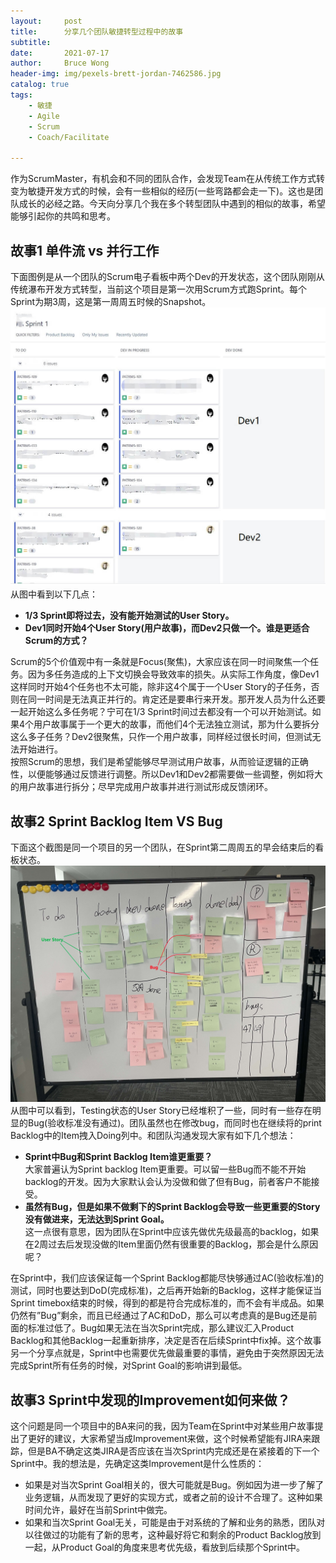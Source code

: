 ```yaml
---
layout:     post
title:      分享几个团队敏捷转型过程中的故事
subtitle:   
date:       2021-07-17
author:     Bruce Wong
header-img: img/pexels-brett-jordan-7462586.jpg 
catalog: true
tags:
    - 敏捷
    - Agile
    - Scrum
    - Coach/Facilitate

---
```


作为ScrumMaster，有机会和不同的团队合作，会发现Team在从传统工作方式转变为敏捷开发方式的时候，会有一些相似的经历(一些弯路都会走一下)。这也是团队成长的必经之路。今天向分享几个我在多个转型团队中遇到的相似的故事，希望能够引起你的共鸣和思考。  

## 故事1 单件流 vs 并行工作  
下面图例是从一个团队的Scrum电子看板中两个Dev的开发状态，这个团队刚刚从传统瀑布开发方式转型，当前这个项目是第一次用Scrum方式跑Sprint。每个Sprint为期3周，这是第一周周五时候的Snapshot。  
![Single VS Multiple Tasks](/img/scrum/singlevsmultiple.jpg)  
从图中看到以下几点：
+ **1/3 Sprint即将过去，没有能开始测试的User Story。**  
+ **Dev1同时开始4个User Story(用户故事)，而Dev2只做一个。谁是更适合Scrum的方式？**   

Scrum的5个价值观中有一条就是Focus(聚焦)，大家应该在同一时间聚焦一个任务。因为多任务造成的上下文切换会导致效率的损失。从实际工作角度，像Dev1这样同时开始4个任务也不太可能，除非这4个属于一个User Story的子任务，否则在同一时间是无法真正并行的。肯定还是要串行来开发。那开发人员为什么还要一起开始这么多任务呢？宁可在1/3 Sprint时间过去都没有一个可以开始测试。如果4个用户故事属于一个更大的故事，而他们4个无法独立测试，那为什么要拆分这么多子任务？Dev2很聚焦，只作一个用户故事，同样经过很长时间，但测试无法开始进行。  
按照Scrum的思想，我们是希望能够尽早测试用户故事，从而验证逻辑的正确性，以便能够通过反馈进行调整。所以Dev1和Dev2都需要做一些调整，例如将大的用户故事进行拆分；尽早完成用户故事并进行测试形成反馈闭环。  

## 故事2 Sprint Backlog Item VS Bug  
下面这个截图是同一个项目的另一个团队，在Sprint第二周周五的早会结束后的看板状态。  
![Finishing OR Starting](/img/scrum/finishorstart.jpg)  
从图中可以看到，Testing状态的User Story已经堆积了一些，同时有一些存在明显的Bug(验收标准没有通过)。团队虽然也在修改bug，而同时也在继续将的print Backlog中的Item拽入Doing列中。和团队沟通发现大家有如下几个想法：
+ **Sprint中Bug和Sprint Backlog Item谁更重要？**  
    大家普遍认为Sprint backlog Item更重要。可以留一些Bug而不能不开始backlog的开发。因为大家默认会认为没做和做了但有Bug，前者客户不能接受。
+ **虽然有Bug，但是如果不做剩下的Sprint Backlog会导致一些更重要的Story没有做进来，无法达到Sprint Goal。**  
    这一点很有意思，因为团队在Sprint中应该先做优先级最高的backlog，如果在2周过去后发现没做的Item里面仍然有很重要的Backlog，那会是什么原因呢？  

在Sprint中，我们应该保证每一个Sprint Backlog都能尽快够通过AC(验收标准)的测试，同时也要达到DoD(完成标准)，之后再开始新的Backlog，这样才能保证当Sprint timebox结束的时候，得到的都是符合完成标准的，而不会有半成品。如果仍然有”Bug”剩余，而且已经通过了AC和DoD，那么可以考虑真的是Bug还是前面的标准过低了。Bug如果无法在当次Sprint完成，那么建议汇入Product Backlog和其他Backlog一起重新排序，决定是否在后续Sprint中fix掉。这个故事另一个分享点就是，Sprint中也需要优先做最重要的事情，避免由于突然原因无法完成Sprint所有任务的时候，对Sprint Goal的影响讲到最低。  

## 故事3 Sprint中发现的Improvement如何来做？  
这个问题是同一个项目中的BA来问的我，因为Team在Sprint中对某些用户故事提出了更好的建议，大家希望当成Improvement来做，这个时候希望能有JIRA来跟踪，但是BA不确定这类JIRA是否应该在当次Sprint内完成还是在紧接着的下一个Sprint中。我的想法是，先确定这类Improvement是什么性质的：
+ 如果是对当次Sprint Goal相关的，很大可能就是Bug。例如因为进一步了解了业务逻辑，从而发现了更好的实现方式，或者之前的设计不合理了。这种如果时间允许，最好在当前Sprint中做完。  
+ 如果和当次Sprint Goal无关，可能是由于对系统的了解和业务的熟悉，团队对以往做过的功能有了新的思考，这种最好将它和剩余的Product Backlog放到一起，从Product Goal的角度来思考优先级，看放到后续那个Sprint中。  
